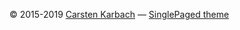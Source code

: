 

&copy; 2015-2019 [Carsten Karbach](https://github.com/CarstenKarbach) 
&mdash;
[SinglePaged theme](https://github.com/t413/SinglePaged)

